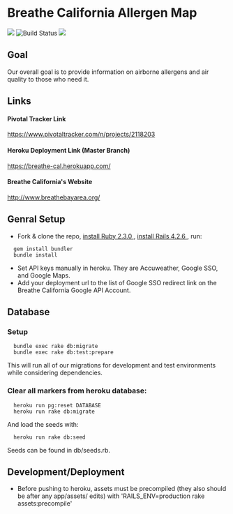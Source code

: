 # Breathe California Allergen Map
<img src="https://api.codeclimate.com/v1/badges/836757131179145c6ddf/maintainability" /> <img src="https://travis-ci.org/MaadhavShah/breathe-cal.svg?branch=master" alt="Build Status" /> <img src="https://api.codeclimate.com/v1/badges/836757131179145c6ddf/test_coverage" />
## Goal
Our overall goal is to provide information on airborne allergens and air quality to those who need it.

## Links
#### Pivotal Tracker Link
https://www.pivotaltracker.com/n/projects/2118203

#### Heroku Deployment Link (Master Branch)
https://breathe-cal.herokuapp.com/

#### Breathe California's Website
http://www.breathebayarea.org/

## Genral Setup
* Fork & clone the repo, <a href="https://www.ruby-lang.org/en/documentation/installation/"> install Ruby 2.3.0 </a>, <a href="http://blog.teamtreehouse.com/install-rails-5-mac"> install Rails 4.2.6 </a>, run:
```
  gem install bundler
  bundle install
```
* Set API keys manually in heroku. They are Accuweather, Google SSO, and Google Maps.
* Add your deployment url to the list of Google SSO redirect link on the Breathe California Google API Account.

## Database
### Setup
```
  bundle exec rake db:migrate
  bundle exec rake db:test:prepare
```
  This will run all of our migrations for development and test environments while considering dependencies.
### Clear all markers from heroku database:
```
  heroku run pg:reset DATABASE
  heroku run rake db:migrate
```
  And load the seeds with:
```
  heroku run rake db:seed
```
  Seeds can be found in db/seeds.rb.

## Development/Deployment
* Before pushing to heroku, assets must be precompiled (they also should be after any app/assets/ edits) with 'RAILS_ENV=production rake assets:precompile'

